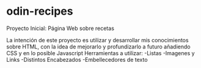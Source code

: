 # odin-recipes
Proyecto Inicial: Página Web sobre recetas 

La intención de este proyecto es utilizar y desarrollar mis conocimientos sobre HTML, con la idea de mejorarlo y profundizarlo a futuro añadiendo CSS y en lo posible Javascript
Herramientas a utilizar:
    -Listas
    -Imagenes y Links
    -Distintos Encabezados
    -Embellecedores de texto